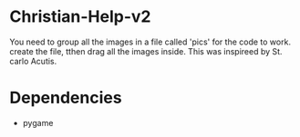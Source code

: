 # Christian-Help-v2
You need to group all the images in a file called 'pics' for the code to work. create the file, tthen drag all the images inside. This was inspireed by St. carlo Acutis.
# Dependencies
- pygame
